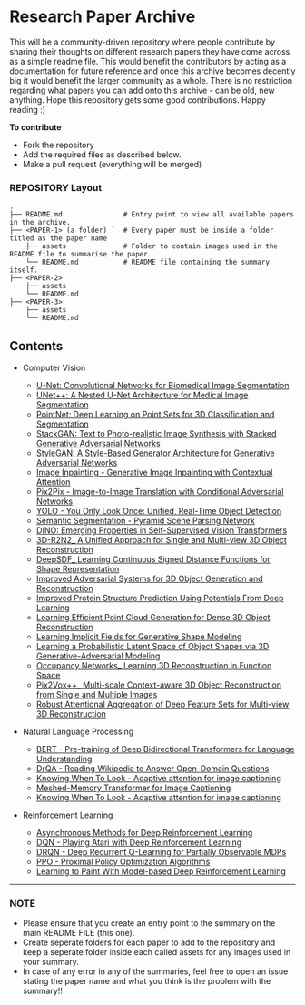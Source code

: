 # Research Paper Archive

This will be a community-driven repository where people contribute by sharing their thoughts on different research papers they have come across as a simple readme file. This would benefit the contributors by acting as a documentation for future reference and once this archive becomes decently big it would benefit the larger community as a whole. There is no restriction regarding what papers you can add onto this archive - can be old, new anything. Hope this repository gets some good contributions. Happy reading :)

**To contribute** 
- Fork the repository
- Add the required files as described below.
- Make a pull request (everything will be merged)

### REPOSITORY Layout

    .
    ├── README.md               # Entry point to view all available papers in the archive. 
    ├── <PAPER-1> (a folder) `  # Every paper must be inside a folder titled as the paper name
        ├── assets              # Folder to contain images used in the README file to summarise the paper.
        └── README.md           # README file containing the summary itself.
    ├── <PAPER-2>
        ├── assets
        └── README.md
    ├── <PAPER-3>
        ├── assets
        └── README.md

## Contents 

* Computer Vision
    - [U-Net: Convolutional Networks for Biomedical Image Segmentation](./Papers/U-Net%20-%20Convolutional%20Networks%20for%20Biomedical%20Image%20Segmentation/)
    - [UNet++: A Nested U-Net Architecture for Medical Image Segmentation](./Papers/UNet%2B%2B%20-%20A%20Nested%20U-Net%20Architecture%20for%20Medical%20Image%20Segmentation/)
    - [PointNet: Deep Learning on Point Sets for 3D Classification and Segmentation](./Papers/PointNet%20-%20Deep%20Learning%20on%20Point%20Sets%20for%203D%20Classification%20and%20Segmentation/)
    - [StackGAN: Text to Photo-realistic Image Synthesis with Stacked Generative Adversarial Networks](./Papers/StackGAN%20-%20Text%20to%20Photo-realistic%20Image%20Synthesis%20with%20Stacked%20Generative%20Adversarial%20Networks/)
    - [StyleGAN: A Style-Based Generator Architecture for Generative Adversarial Networks](./Papers/StyleGAN%20-%20A%20Style-Based%20Generator%20Architecture%20for%20Generative%20Adversarial%20Networks/)
    - [Image Inpainting - Generative Image Inpainting with Contextual Attention](./Papers/Image%20Inpainting%20-%20Generative%20Image%20Inpainting%20with%20Contextual%20Attention)
    - [Pix2Pix - Image-to-Image Translation with Conditional Adversarial Networks](./Papers/Pix2Pix%20-%20Image-to-Image%20Translation%20with%20Conditional%20Adversarial%20Networks/)
    - [YOLO - You Only Look Once: Unified, Real-Time Object Detection](./Papers/YOLO%20-%20You%20Only%20Look%20Once:%20Unified,%20Real-Time%20Object%20Detection)
    - [Semantic Segmentation - Pyramid Scene Parsing Network](./Papers/PSPNet%20-%20Pyramid%20Scene%20Parsing%20Network/)
    - [DINO: Emerging Properties in Self-Supervised Vision Transformers](./Papers/DINO:%20Emerging%20Properties%20in%20Self-Supervised%20Vision%20Transformers)
    - [3D-R2N2_ A Unified Approach for Single and Multi-view 3D Object Reconstruction](./Papers/3D-R2N2_%20A%20Unified%20Approach%20for%20Single%20and%20Multi-view%203D%20Object%20Reconstruction)
    - [DeepSDF_ Learning Continuous Signed Distance Functions for Shape Representation](./Papers/DeepSDF_%20Learning%20Continuous%20Signed%20Distance%20Functions%20for%20Shape%20Representation)
    - [Improved Adversarial Systems for 3D Object Generation and Reconstruction](./Papers/Improved%20Adversarial%20Systems%20for%203D%20Object%20Generation%20and%20Reconstruction)
    - [Improved Protein Structure Prediction Using Potentials From Deep Learning](./Papers/Improved%20Protein%20Structure%20Prediction%20Using%20Potentials%20From%20Deep%20Learning%20AlphaFold)
    - [Learning Efficient Point Cloud Generation for Dense 3D Object Reconstruction](./Papers/Learning%20Efficient%20Point%20Cloud%20Generation%20for%20Dense%203D%20Object%20Reconstruction)
    - [Learning Implicit Fields for Generative Shape Modeling](./Papers/Learning%20Implicit%20Fields%20for%20Generative%20Shape%20Modeling)
    - [Learning a Probabilistic Latent Space of Object Shapes via 3D Generative-Adversarial Modeling](./Papers/Learning%20a%20Probabilistic%20Latent%20Space%20of%20Object%20Shapes%20via%203D%20Generative-Adversarial%20Modeling)
    - [Occupancy Networks_ Learning 3D Reconstruction in Function Space](./Papers/Occupancy%20Networks_%20Learning%203D%20Reconstruction%20in%20Function%20Space)
    - [Pix2Vox++_ Multi-scale Context-aware 3D Object Reconstruction from Single and Multiple Images](./Papers/Pix2Vox%2B%2B_%20Multi-scale%20Context-aware%203D%20Object%20Reconstruction%20from%20Single%20and%20Multiple%20Images)
    - [Robust Attentional Aggregation of Deep Feature Sets for Multi-view 3D Reconstruction](Papers/Robust%20Attentional%20Aggregation%20of%20Deep%20Feature%20Sets%20for%20Multi-view%203D%20Reconstruction)
   
* Natural Language Processing
    - [BERT - Pre-training of Deep Bidirectional Transformers for Language Understanding](./Papers/BERT%20-%20Pre-training%20of%20Deep%20Bidirectional%20Transformers%20for%20Language%20Understanding)
    - [DrQA - Reading Wikipedia to Answer Open-Domain Questions](./Papers/DrQA%20-%20Reading%20Wikipedia%20to%20Answer%20Open-Domain%20Questions/)
    - [Knowing When To Look - Adaptive attention for image captioning](Papers/Knowing%20When%20to%20Look%20%20-%20Adaptive%20Attention%20for%20image%20captioning)
    - [Meshed-Memory Transformer for Image Captioning](Papers/Meshed-Memory%20Transformer%20for%20Image%20Captioning)
    - [Knowing When To Look - Adaptive attention for image captioning](./Papers/Knowing%20When%20to%20Look%20%20-%20Adaptive%20Attention%20for%20image%20captioning)


* Reinforcement Learning
    
    - [Asynchronous Methods for Deep Reinforcement Learning](./Papers/Asynchronous%20Methods%20for%20Deep%20Reinforcement%20Learning/)
    - [DQN - Playing Atari with Deep Reinforcement Learning](./Papers/Deep%20Q-Learning/)
    - [DRQN - Deep Recurrent Q-Learning for Partially Observable MDPs](./Papers/Deep%20Recurrent%20Q-Learning%20for%20Partially%20Observable%20MDPs/)
    - [PPO - Proximal Policy Optimization Algorithms](./Papers/Proximal%20Policy%20Optimization%20Algorithms/)
    - [Learning to Paint With Model-based Deep Reinforcement Learning](./Papers/Learning%20to%20Paint%20With%20Model-based%20Deep%20Reinforcement%20Learning/)

------

### NOTE

- Please ensure that you create an entry point to the summary on the main README FILE (this one).
- Create seperate folders for each paper to add to the repository and keep a seperate folder inside each called assets for any images used in your summary. 
- In case of any error in any of the summaries, feel free to open an issue stating the paper name and what you think is the problem with the summary!!
